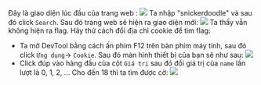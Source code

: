 Đây là giao diện lúc đầu của trang web :
![](https://media.discordapp.net/attachments/1098605833371267172/1098605874412535848/image.png?width=760&height=427)
Ta nhập "snickerdoodle" và sau đó click `Search`. Sau đó trang web sẽ hiện ra giao diện mới: 
![](https://media.discordapp.net/attachments/1098605833371267172/1098610968864497684/image.png?width=760&height=427)
Ta thấy vẫn không hiện ra flag. Hãy thử cách đổi địa chỉ cookie để tìm flag:
- Ta mở DevTool bằng cách ấn phím F12 trên bàn phím máy tính, sau đó click `Ứng dụng`-> `Cookie`. Sau đó màn hình thiết bị của bạn sẽ như sau:
![](https://media.discordapp.net/attachments/1098605833371267172/1098615924279488552/image.png?width=760&height=427)
- Click đúp vào hàng đầu của cột `Giá trị` sau đó đổi giá trị của `name` lần lượt là 0, 1, 2, ... Cho đến 18 thì ta tìm được cờ: 
![](https://media.discordapp.net/attachments/1098605833371267172/1098634476977930280/image.png?width=760&height=427)

